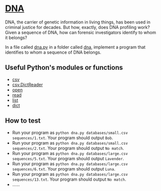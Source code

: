 # [DNA](https://cs50.harvard.edu/x/2024/psets/6/dna/)

DNA, the carrier of genetic information in living things, has been used in criminal justice for decades. But how, exactly, does DNA profiling work? Given a sequence of DNA, how can forensic investigators identify to whom it belongs?

In a file called [dna.py](P6/dna/dna.py) in a folder called [dna](dna), implement a program that identifies to whom a sequence of DNA belongs.


## Useful Python's modules or functions

- [csv](https://docs.python.org/3/library/csv.html)
- [csv.DictReader](https://docs.python.org/3/library/csv.html#csv.DictReader)
- [open](https://docs.python.org/3/tutorial/inputoutput.html#reading-and-writing-files)
- [read](https://docs.python.org/3/tutorial/inputoutput.html#methods-of-file-objects)
- [list](https://docs.python.org/3/tutorial/introduction.html#lists)
- [dict](https://docs.python.org/3/tutorial/datastructures.html#dictionaries)


## How to test

- Run your program as `python dna.py databases/small.csv sequences/1.txt`. Your program should output `Bob`.
- Run your program as `python dna.py databases/small.csv sequences/2.txt`. Your program should output `No match`.
- Run your program as `python dna.py databases/large.csv sequences/5.txt`. Your program should output `Lavender`.
- Run your program as `python dna.py databases/large.csv sequences/6.txt`. Your program should output `Luna`.
- Run your program as `python dna.py databases/large.csv sequences/13.txt`. Your program should output `No match`.
- ......
